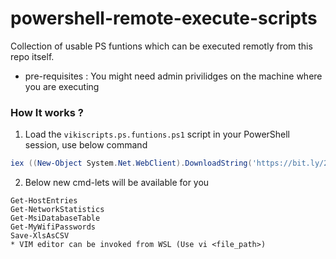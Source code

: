 # powershell-remote-execute-scripts

Collection of usable PS funtions which can be executed remotly from this repo itself.

* pre-requisites : You might need admin privilidges on the machine where you are executing

### How It works ?

1. Load the `vikiscripts.ps.funtions.ps1` script in your PowerShell session, use below command

```powershell
iex ((New-Object System.Net.WebClient).DownloadString('https://bit.ly/2NnlJlS'))
```

2. Below new cmd-lets will be available for you

```
Get-HostEntries
Get-NetworkStatistics
Get-MsiDatabaseTable
Get-MyWifiPasswords
Save-XlsAsCSV
* VIM editor can be invoked from WSL (Use vi <file_path>)
```
